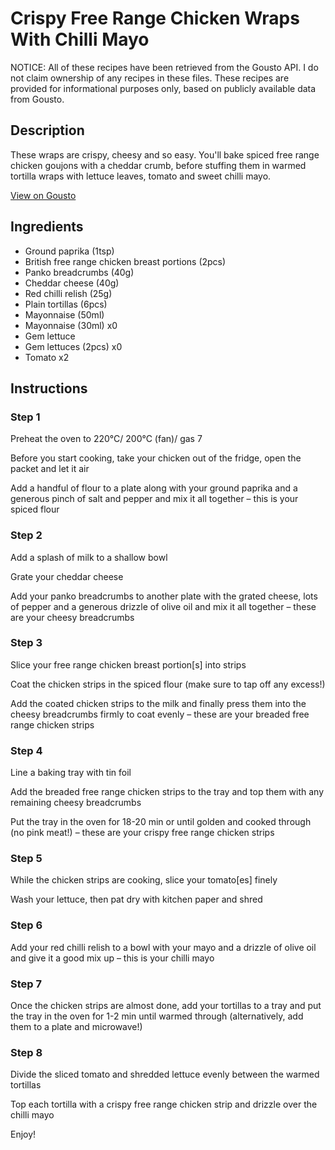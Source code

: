 # Crispy Free Range Chicken Wraps With Chilli Mayo

NOTICE: All of these recipes have been retrieved from the Gousto API. I do not claim ownership of any recipes in these files. These recipes are provided for informational purposes only, based on publicly available data from Gousto.

## Description

These wraps are crispy, cheesy and so easy. You'll bake spiced free range chicken goujons with a cheddar crumb, before stuffing them in warmed tortilla wraps with lettuce leaves, tomato and sweet chilli mayo. 

[View on Gousto](https://www.gousto.co.uk/recipes/cookbook/crispy-free-range-chicken-wraps-with-chilli-mayo)

## Ingredients

- Ground paprika (1tsp)
- British free range chicken breast portions (2pcs)
- Panko breadcrumbs (40g)
- Cheddar cheese (40g)
- Red chilli relish (25g)
- Plain tortillas (6pcs)
- Mayonnaise (50ml)
- Mayonnaise (30ml) x0
- Gem lettuce
- Gem lettuces (2pcs) x0
- Tomato x2

## Instructions


### Step 1

Preheat the oven to 220°C/ 200°C (fan)/ gas 7

Before you start cooking, take your chicken out of the fridge, open the packet and let it air

Add a handful of flour to a plate along with your ground paprika and a generous pinch of salt and pepper and mix it all together – this is your spiced flour


### Step 2

Add a splash of milk to a shallow bowl

Grate your cheddar cheese

Add your panko breadcrumbs to another plate with the grated cheese, lots of pepper and a generous drizzle of olive oil and mix it all together – these are your cheesy breadcrumbs


### Step 3

Slice your free range chicken breast portion[s] into<span class="text-danger"> </span>strips

Coat the chicken strips in the spiced flour (make sure to tap off any excess!)

Add the coated chicken strips to the milk and finally press them into the cheesy breadcrumbs firmly to coat evenly – these are your breaded free range chicken strips


### Step 4

Line a baking tray with tin foil

Add the breaded free range chicken strips to the tray and top them with any remaining cheesy breadcrumbs

Put the tray in the oven for 18-20 min or until golden and cooked through (no pink meat!) – these are your crispy free range chicken strips


### Step 5

While the chicken strips are cooking, slice your tomato[es] finely

Wash your lettuce, then pat dry with kitchen paper and shred


### Step 6

Add your red chilli relish to a bowl with your mayo and a drizzle of olive oil and give it a good mix up – this is your chilli mayo


### Step 7

Once the chicken strips are almost done, add your tortillas to a tray and put the tray in the oven for 1-2 min until warmed through (alternatively, add them to a plate and microwave!)

### Step 8

Divide the sliced tomato and shredded lettuce evenly between the warmed tortillas

Top each tortilla with a crispy free range chicken strip and drizzle over the chilli mayo

Enjoy!

